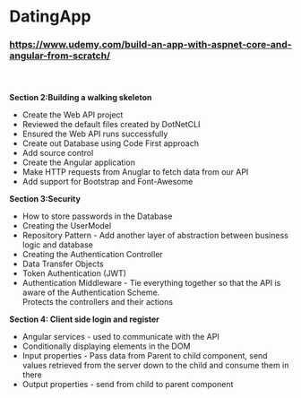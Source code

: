# DatingApp

 ### https://www.udemy.com/build-an-app-with-aspnet-core-and-angular-from-scratch/ <br><br><br>
<b>Section 2:Building a walking skeleton</b><br>
* Create the Web API project
* Reviewed the default files created by DotNetCLI
* Ensured the Web API runs successfully
* Create out Database using Code First approach
* Add source control
* Create the Angular application
* Make HTTP requests from Anuglar to fetch data from our API
* Add support for Bootstrap and Font-Awesome

<b>Section 3:Security</b><br>
* How to store passwords in the Database<br>
* Creating the UserModel<br>
* Repository Pattern - Add another layer of abstraction between business logic and database<br>
* Creating the Authentication Controller<br>
* Data Transfer Objects<br>
* Token Authentication (JWT)<br>
* Authentication Middleware - Tie everything together so that the API is aware of the Authentication Scheme.<br>Protects the controllers and their actions

<b>Section 4: Client side login and register</b><br>
* Angular services - used to communicate with the API<br>
* Conditionally displaying elements in the DOM<br>
* Input properties - Pass data from Parent to child component, send values retrieved from the server down to the child and consume them in there<br>
* Output properties - send from child to parent component

